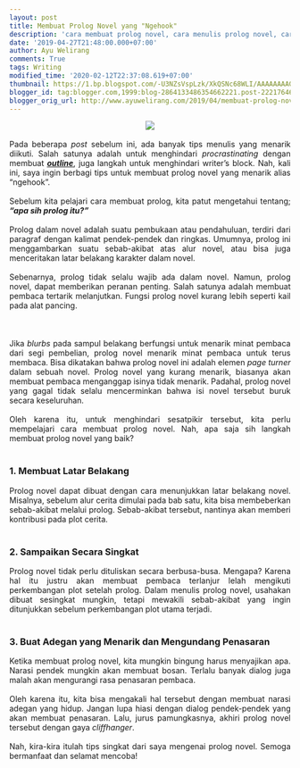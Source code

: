 ```yaml
---
layout: post
title: Membuat Prolog Novel yang "Ngehook"
description: 'cara membuat prolog novel, cara menulis prolog novel, cara menulis pembukaan novel, cara menulis novel'
date: '2019-04-27T21:48:00.000+07:00'
author: Ayu Welirang
comments: True
tags: Writing
modified_time: '2020-02-12T22:37:08.619+07:00'
thumbnail: https://1.bp.blogspot.com/-U3NZsVspLzk/XkQSNc68WLI/AAAAAAAAGMQ/m5r8GCH3WWEXV9CqR3Wf_L5k9gZf3heIQCLcBGAsYHQ/s72-c/tips-membuat-prolog-novel-ayuwelirang.png
blogger_id: tag:blogger.com,1999:blog-2864133486354662221.post-2221764675955774933
blogger_orig_url: http://www.ayuwelirang.com/2019/04/membuat-prolog-novel-yang-menarik.html
---
```


<div class="separator" style="clear: both; text-align: center;"><a href="https://1.bp.blogspot.com/-U3NZsVspLzk/XkQSNc68WLI/AAAAAAAAGMQ/m5r8GCH3WWEXV9CqR3Wf_L5k9gZf3heIQCLcBGAsYHQ/s1600/tips-membuat-prolog-novel-ayuwelirang.png" imageanchor="1" style="margin-left: 1em; margin-right: 1em;"><img border="0" data-original-height="315" data-original-width="560" src="https://1.bp.blogspot.com/-U3NZsVspLzk/XkQSNc68WLI/AAAAAAAAGMQ/m5r8GCH3WWEXV9CqR3Wf_L5k9gZf3heIQCLcBGAsYHQ/s1600/tips-membuat-prolog-novel-ayuwelirang.png" /></a></div><div style="text-align: justify;"><span style="font-family: inherit;"><br /></span></div><div style="text-align: justify;"><span style="font-family: inherit;">Pada beberapa <i>post</i> sebelum ini, ada banyak tips menulis yang menarik diikuti. Salah satunya adalah untuk menghindari <i>procrastinating</i> dengan membuat <b><i><u><a href="https://www.ayuwelirang.com/2017/08/pentingkah-membuat-outline-novel.html">outline</a></u></i></b>, juga langkah untuk menghindari writer’s block. Nah, kali ini, saya ingin berbagi tips untuk membuat prolog novel yang menarik alias “ngehook”.</span></div><div style="text-align: justify;"><span style="font-family: inherit;"><br /></span></div><div style="text-align: justify;"><span style="font-family: inherit;">Sebelum kita pelajari cara membuat prolog, kita patut mengetahui tentang; <b><i>“apa sih prolog itu?”</i></b></span></div><div style="text-align: justify;"><span style="font-family: inherit;"><br /></span></div><div style="text-align: justify;"><span style="font-family: inherit;">Prolog dalam novel adalah suatu pembukaan atau pendahuluan, terdiri dari paragraf dengan kalimat pendek-pendek dan ringkas. Umumnya, prolog ini menggambarkan suatu sebab-akibat atas alur novel, atau bisa juga menceritakan latar belakang karakter dalam novel.</span></div><div style="text-align: justify;"><span style="font-family: inherit;"><br /></span></div><div style="text-align: justify;"><span style="font-family: inherit;">Sebenarnya, prolog tidak selalu wajib ada dalam novel. Namun, prolog novel, dapat memberikan peranan penting. Salah satunya adalah membuat pembaca tertarik melanjutkan. Fungsi prolog novel kurang lebih seperti kail pada alat pancing.</span></div><div style="text-align: justify;"><span style="font-family: inherit;"><br /></span><span style="font-family: inherit;"></span><br /><a name='more'></a><span style="font-family: inherit;"><br /></span></div><div style="text-align: justify;"><span style="font-family: inherit;">Jika <i>blurbs</i> pada sampul belakang berfungsi untuk menarik minat pembaca dari segi pembelian, prolog novel menarik minat pembaca untuk terus membaca. Bisa dikatakan bahwa prolog novel ini adalah elemen <i>page turner</i> dalam sebuah novel. Prolog novel yang kurang menarik, biasanya akan membuat pembaca menganggap isinya tidak menarik. Padahal, prolog novel yang gagal tidak selalu mencerminkan bahwa isi novel tersebut buruk secara keseluruhan.</span></div><div style="text-align: justify;"><span style="font-family: inherit;"><br /></span></div><div style="text-align: justify;"><span style="font-family: inherit;">Oleh karena itu, untuk menghindari sesatpikir tersebut, kita perlu mempelajari cara membuat prolog novel. Nah, apa saja sih langkah membuat prolog novel yang baik?</span></div><div style="text-align: justify;"><span style="font-family: inherit;"><br /></span></div><h3 style="text-align: justify;"><b><span style="font-family: inherit;">1. Membuat Latar Belakang</span></b></h3><div style="text-align: justify;"><span style="font-family: inherit;">Prolog novel dapat dibuat dengan cara menunjukkan latar belakang novel. Misalnya, sebelum alur cerita dimulai pada bab satu, kita bisa membeberkan sebab-akibat melalui prolog. Sebab-akibat tersebut, nantinya akan memberi kontribusi pada plot cerita.</span></div><div style="text-align: justify;"><span style="font-family: inherit;"><br /></span></div><h3 style="text-align: justify;"><b><span style="font-family: inherit;">2. Sampaikan Secara Singkat</span></b></h3><div style="text-align: justify;"><span style="font-family: inherit;">Prolog novel tidak perlu dituliskan secara berbusa-busa. Mengapa? Karena hal itu justru akan membuat pembaca terlanjur lelah mengikuti perkembangan plot setelah prolog. Dalam menulis prolog novel, usahakan dibuat sesingkat mungkin, tetapi mewakili sebab-akibat yang ingin ditunjukkan sebelum perkembangan plot utama terjadi.</span></div><div style="text-align: justify;"><span style="font-family: inherit;"><br /></span></div><h3 style="text-align: justify;"><span style="font-family: inherit;"><b>3. Buat Adegan yang Menarik dan Mengundang Penasaran</b></span></h3><div style="text-align: justify;"><span style="font-family: inherit;">Ketika membuat prolog novel, kita mungkin bingung harus menyajikan apa. Narasi pendek mungkin akan membuat bosan. Terlalu banyak dialog juga malah akan mengurangi rasa penasaran pembaca.</span></div><div style="text-align: justify;"><span style="font-family: inherit;"><br /></span></div><div style="text-align: justify;"><span style="font-family: inherit;">Oleh karena itu, kita bisa mengakali hal tersebut dengan membuat narasi adegan yang hidup. Jangan lupa hiasi dengan dialog pendek-pendek yang akan membuat penasaran. Lalu, jurus pamungkasnya, akhiri prolog novel tersebut dengan gaya <i>cliffhanger</i>.</span></div><div style="text-align: justify;"><span style="font-family: inherit;"><br /></span></div><div style="text-align: justify;"><span style="font-family: inherit;">Nah, kira-kira itulah tips singkat dari saya mengenai prolog novel. Semoga bermanfaat dan selamat mencoba!</span></div>
